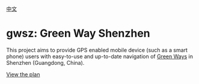 [中文](README_zh_CN.md)

# gwsz: Green Way Shenzhen

This project aims to provide GPS enabled mobile device (such as a smart phone) users with easy-to-use and up-to-date navigation of [Green Ways](https://en.wikipedia.org/wiki/GD_Greenway) in Shenzhen (Guangdong, China).

[View the plan](plan.md)

